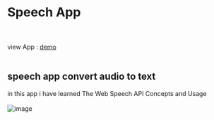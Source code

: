 # Speech App <br></br>
 view App : [demo ]([./Screenshot2024-03-15211527.png](https://zujdzhezblbpehziuviq7a.on.drv.tw/convert%20audio%20to%20text%20/))<br></br> 
## speech app convert audio to text 
in this app i have learned The Web Speech API Concepts and Usage <br></br> 
![image]([./speech.png)<br></br>
